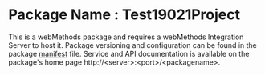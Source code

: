 # Package Name : Test19021Project
This is a webMethods package and requires a webMethods Integration Server to host it. Package versioning and configuration can be found in the package [manifest](./Test19021Project/manifest.v3) file. Service and API documentation is available on the package's home page http://&lt;server&gt;:&lt;port&gt;/&lt;packagename>.